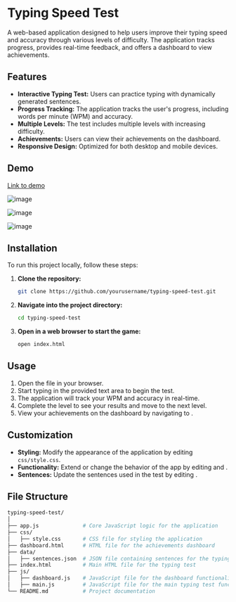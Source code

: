 # Typing Speed Test

A web-based application designed to help users improve their typing speed and accuracy through various levels of difficulty. The application tracks progress, provides real-time feedback, and offers a dashboard to view achievements.

## Features

- **Interactive Typing Test:** Users can practice typing with dynamically generated sentences.
- **Progress Tracking:** The application tracks the user's progress, including words per minute (WPM) and accuracy.
- **Multiple Levels:** The test includes multiple levels with increasing difficulty.
- **Achievements:** Users can view their achievements on the dashboard.
- **Responsive Design:** Optimized for both desktop and mobile devices.

## Demo

[Link to demo](https://dzc2s7.csb.app/dashboard.html)

![image](https://github.com/user-attachments/assets/1a8a77f2-8226-4841-a1b2-759c1ad10eb4)

![image](https://github.com/user-attachments/assets/61dd7115-e73d-453d-ab21-b1ed77b5a852)

![image](https://github.com/user-attachments/assets/019d6cab-20d9-4d83-8d73-efab38ff47e9)

## Installation

To run this project locally, follow these steps:

1. **Clone the repository:**
    ```bash
    git clone https://github.com/yourusername/typing-speed-test.git
    ```

2. **Navigate into the project directory:**
    ```bash
    cd typing-speed-test
    ```

3. **Open  in a web browser to start the game:**
    ```bash
    open index.html
    ```

## Usage

1. Open the  file in your browser.
2. Start typing in the provided text area to begin the test.
3. The application will track your WPM and accuracy in real-time.
4. Complete the level to see your results and move to the next level.
5. View your achievements on the dashboard by navigating to .

## Customization

- **Styling:** Modify the appearance of the application by editing `css/style.css`.
- **Functionality:** Extend or change the behavior of the app by editing  and .
- **Sentences:** Update the sentences used in the test by editing .

## File Structure

```bash
typing-speed-test/
│
├── app.js              # Core JavaScript logic for the application
├── css/
│   ├── style.css       # CSS file for styling the application
├── dashboard.html      # HTML file for the achievements dashboard
├── data/
│   ├── sentences.json  # JSON file containing sentences for the typing test
├── index.html          # Main HTML file for the typing test
├── js/
│   ├── dashboard.js    # JavaScript file for the dashboard functionality
│   ├── main.js         # JavaScript file for the main typing test functionality
└── README.md           # Project documentation
